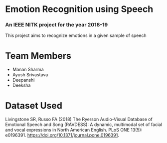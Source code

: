# Emotion Recognition using Speech
### An IEEE NITK project for the year 2018-19
This project aims to recognize emotions in a given sample of speech
# Team Members

  - Manan Sharma
  - Ayush Srivastava
  - Deepanshi
  - Deeksha
 
# Dataset Used
Livingstone SR, Russo FA (2018) The Ryerson Audio-Visual Database of Emotional Speech and Song (RAVDESS): A dynamic, multimodal set of facial and vocal expressions in North American English. PLoS ONE 13(5): e0196391. https://doi.org/10.1371/journal.pone.0196391.
